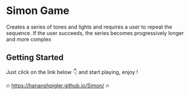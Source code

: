 # Simon Game
Creates a series of tones and lights and requires a user to repeat the sequence. If the user succeeds, the series becomes progressively longer and more complex

## Getting Started
Just click on the link below 👇 and start playing, enjoy !

🔥 https://hananshpigler.github.io/Simon/ 🔥

